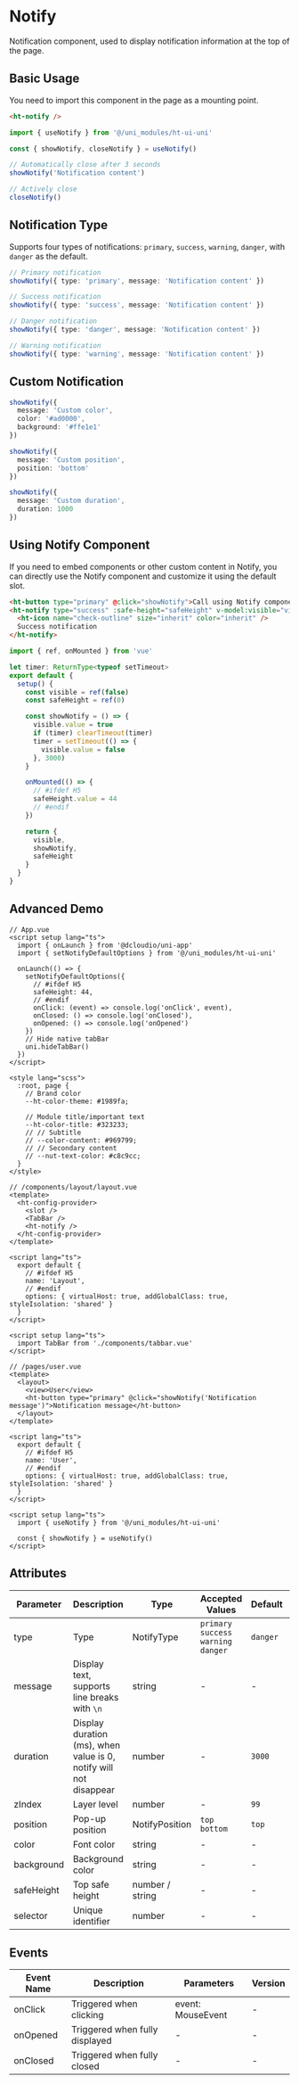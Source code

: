 # Notify

Notification component, used to display notification information at the top of the page.

## Basic Usage

You need to import this component in the page as a mounting point.
```html
<ht-notify />
```

```ts
import { useNotify } from '@/uni_modules/ht-ui-uni'

const { showNotify, closeNotify } = useNotify()

// Automatically close after 3 seconds
showNotify('Notification content')

// Actively close
closeNotify()
```

## Notification Type
Supports four types of notifications: `primary`, `success`, `warning`, `danger`, with `danger` as the default.
```ts
// Primary notification
showNotify({ type: 'primary', message: 'Notification content' })

// Success notification
showNotify({ type: 'success', message: 'Notification content' })

// Danger notification
showNotify({ type: 'danger', message: 'Notification content' })

// Warning notification
showNotify({ type: 'warning', message: 'Notification content' })
```

## Custom Notification

```ts
showNotify({
  message: 'Custom color',
  color: '#ad0000',
  background: '#ffe1e1'
})

showNotify({
  message: 'Custom position',
  position: 'bottom'
})

showNotify({
  message: 'Custom duration',
  duration: 1000
})
```

## Using Notify Component
If you need to embed components or other custom content in Notify, you can directly use the Notify component and customize it using the default slot.
```html
<ht-button type="primary" @click="showNotify">Call using Notify component</ht-button>
<ht-notify type="success" :safe-height="safeHeight" v-model:visible="visible">
  <ht-icon name="check-outline" size="inherit" color="inherit" />
  Success notification
</ht-notify>
```
```ts
import { ref, onMounted } from 'vue'

let timer: ReturnType<typeof setTimeout>
export default {
  setup() {
    const visible = ref(false)
    const safeHeight = ref(0)

    const showNotify = () => {
      visible.value = true
      if (timer) clearTimeout(timer)
      timer = setTimeout(() => {
        visible.value = false
      }, 3000)
    }

    onMounted(() => {
      // #ifdef H5
      safeHeight.value = 44
      // #endif
    })

    return {
      visible,
      showNotify,
      safeHeight
    }
  }
}
```

## Advanced Demo
```vue
// App.vue
<script setup lang="ts">
  import { onLaunch } from '@dcloudio/uni-app'
  import { setNotifyDefaultOptions } from '@/uni_modules/ht-ui-uni'

  onLaunch(() => {
    setNotifyDefaultOptions({
      // #ifdef H5
      safeHeight: 44,
      // #endif
      onClick: (event) => console.log('onClick', event),
      onClosed: () => console.log('onClosed'),
      onOpened: () => console.log('onOpened')
    })
    // Hide native tabBar
    uni.hideTabBar()
  })
</script>

<style lang="scss">
  :root, page {
    // Brand color
    --ht-color-theme: #1989fa;

    // Module title/important text
    --ht-color-title: #323233;
    // // Subtitle
    // --color-content: #969799;
    // // Secondary content
    // --nut-text-color: #c8c9cc;
  }
</style>
```
```vue
// /components/layout/layout.vue
<template>
  <ht-config-provider>
    <slot />
    <TabBar />
    <ht-notify />
  </ht-config-provider>
</template>

<script lang="ts">
  export default {
    // #ifdef H5
    name: 'Layout',
    // #endif
    options: { virtualHost: true, addGlobalClass: true, styleIsolation: 'shared' }
  }
</script>

<script setup lang="ts">
  import TabBar from './components/tabbar.vue'
</script>
```
```vue
// /pages/user.vue
<template>
  <layout>
    <view>User</view>
    <ht-button type="primary" @click="showNotify('Notification message')">Notification message</ht-button>
  </layout>
</template>

<script lang="ts">
  export default {
    // #ifdef H5
    name: 'User',
    // #endif
    options: { virtualHost: true, addGlobalClass: true, styleIsolation: 'shared' }
  }
</script>

<script setup lang="ts">
  import { useNotify } from '@/uni_modules/ht-ui-uni'

  const { showNotify } = useNotify()
</script>
```

## Attributes
| Parameter | Description | Type | Accepted Values | Default | Version |
|-----------|-------------|------|-----------------|---------|----------|
| type | Type | NotifyType | `primary` `success` `warning` `danger` | `danger` | - |
| message | Display text, supports line breaks with `\n` | string | - | - | - |
| duration | Display duration (ms), when value is 0, notify will not disappear | number | - | `3000` | - |
| zIndex | Layer level | number | - | `99` | - |
| position | Pop-up position | NotifyPosition | `top` `bottom` | `top` | - |
| color | Font color | string | - | - | - |
| background | Background color | string | - | - | - |
| safeHeight | Top safe height | number / string | - | - | - |
| selector | Unique identifier | number | - | - | - |

## Events
| Event Name | Description | Parameters | Version |
|------------|-------------|------------|----------|
| onClick | Triggered when clicking | event: MouseEvent | - |
| onOpened | Triggered when fully displayed | - | - |
| onClosed | Triggered when fully closed | - | - |
